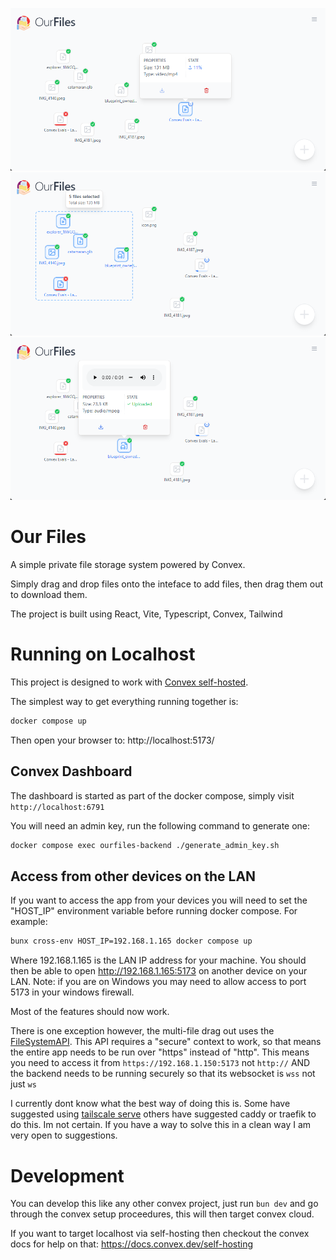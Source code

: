 ![ss1](media/ss1.png)
![ss2](media/ss2.png)
![ss3](media/ss3.png)

# Our Files

A simple private file storage system powered by Convex.

Simply drag and drop files onto the inteface to add files, then drag them out to download them.

The project is built using React, Vite, Typescript, Convex, Tailwind

# Running on Localhost

This project is designed to work with [Convex self-hosted](https://github.com/get-convex/convex-backend/blob/main/self-hosted/README.md).

The simplest way to get everything running together is:

```sh
docker compose up
```

Then open your browser to: http://localhost:5173/

## Convex Dashboard

The dashboard is started as part of the docker compose, simply visit `http://localhost:6791`

You will need an admin key, run the following command to generate one:

```bash
docker compose exec ourfiles-backend ./generate_admin_key.sh
```

## Access from other devices on the LAN

If you want to access the app from your devices you will need to set the "HOST_IP" environment variable before running docker compose. For example:

```sh
bunx cross-env HOST_IP=192.168.1.165 docker compose up
```

Where 192.168.1.165 is the LAN IP address for your machine. You should then be able to open http://192.168.1.165:5173 on another device on your LAN. Note: if you are on Windows you may need to allow access to port 5173 in your windows firewall.

Most of the features should now work.

There is one exception however, the multi-file drag out uses the [FileSystemAPI](https://developer.mozilla.org/en-US/docs/Web/API/File_System_API). This API requires a "secure" context to work, so that means the entire app needs to be run over "https" instead of "http". This means you need to access it from `https://192.168.1.150:5173` not `http://` AND the backend needs to be running securely so that its websocket is `wss` not just `ws`

I currently dont know what the best way of doing this is. Some have suggested using [tailscale serve](https://tailscale.com/kb/1242/tailscale-serve) others have suggested caddy or traefik to do this. Im not certain. If you have a way to solve this in a clean way I am very open to suggestions.

# Development

You can develop this like any other convex project, just run `bun dev` and go through the convex setup proceedures, this will then target convex cloud.

If you want to target localhost via self-hosting then checkout the convex docs for help on that: https://docs.convex.dev/self-hosting